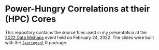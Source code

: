 # Power-Hungry Correlations at their (HPC) Cores

This repository contains the source files used in my presentation at the [2022 Data Mishaps](https://datamishapsnight.com) event held on February 24, 2022. The slides were built with the [`{xaringan}`](https://github.com/yihui/xaringan) R package.
